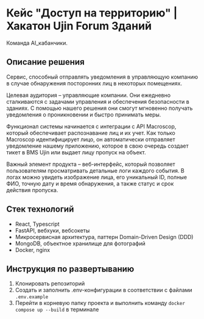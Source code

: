 # Кейс "Доступ на территорию" | Хакатон Ujin Forum Зданий 
Команда AI_кабанчики.
## Описание решения
Сервис, способный отправлять уведомления в управляющую компанию в случае обнаружения посторонних лиц в некоторых помещениях.  

Целевая аудитория – управляющие компании. Они ежедневно сталкиваются с задачами управления и обеспечения безопасности в зданиях. С помощью нашего решения они смогут мгновенно получать уведомления о проникновении и быстро принимать меры.

Функционал системы начинается с интеграции с API Macroscop, который обеспечивает распознавание лиц и их учет. Как только Macroscop идентифицирует лицо, он автоматически отправляет уведомление нашему приложению, которое в свою очередь создает тикет в BMS Ujin или выдает лицу пропуск на объект.

Важный элемент продукта – веб-интерфейс, который позволяет пользователям просматривать детальные логи каждого события. В логах можно увидеть изображение лица, его уникальный ID, полные ФИО, точную дату и время обнаружения, а также статус и срок действия пропуска.
## Стек технологий
- React, Typescript 
- FastAPI, вебхуки, вебсокеты
- Микросервисная архитектура, паттерн Domain-Driven Design (DDD)
- MongoDB, объектное хранилище для фотографий
- Docker, nginx
## Инструкция по развертыванию
1. Клонировать репозиторий
2. Создать и заполнить .env-конфигурации в соответствии с файлами `.env.example`
3. Перейти в корневую папку проекта и выполнить команду `docker compose up --build` в терминале
